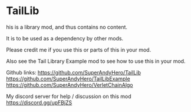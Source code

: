 # TailLib
his is a library mod, and thus contains no content.

It is to be used as a dependency by other mods.

Please credit me if you use this or parts of this in your mod.

Also see the Tail Library Example mod to see how to use this in your mod.

Github links:
https://github.com/SuperAndyHero/TailLib
https://github.com/SuperAndyHero/TailLibExample
https://github.com/SuperAndyHero/VerletChainAlgo

My discord server for help / discussion on this mod
https://discord.gg/upFBjZS 
